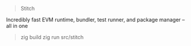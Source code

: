 > Stitch 

Incredibly fast EVM runtime, bundler, test runner, and package manager – all in one

> zig build
> zig run src/stitch